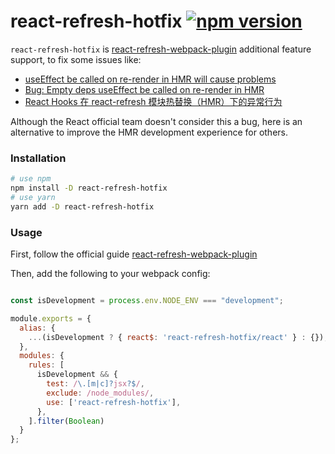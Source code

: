 # react-refresh-hotfix [![npm version](https://badge.fury.io/js/react-refresh-hotfix.svg)](https://badge.fury.io/js/react-refresh-hotfix)
`react-refresh-hotfix` is [react-refresh-webpack-plugin](https://github.com/pmmmwh/react-refresh-webpack-plugin) additional feature support, to fix some issues like:
- [useEffect be called on re-render in HMR will cause problems](https://github.com/pmmmwh/react-refresh-webpack-plugin/issues/384)
- [Bug: Empty deps useEffect be called on re-render in HMR](https://github.com/facebook/react/issues/21019)
- [React Hooks 在 react-refresh 模块热替换（HMR）下的异常行为](https://github.com/brickspert/blog/issues/42)

Although the React official team doesn't consider this a bug, here is an alternative to improve the HMR development experience for others.

### Installation
```sh
# use npm
npm install -D react-refresh-hotfix
# use yarn
yarn add -D react-refresh-hotfix
```

### Usage
First, follow the official guide [react-refresh-webpack-plugin](https://github.com/pmmmwh/react-refresh-webpack-plugin?tab=readme-ov-file#usage)

Then, add the following to your webpack config:

```js

const isDevelopment = process.env.NODE_ENV === "development";

module.exports = {
  alias: {
    ...(isDevelopment ? { react$: 'react-refresh-hotfix/react' } : {}),
  },
  modules: {
    rules: [
      isDevelopment && {
        test: /\.[m|c]?jsx?$/,
        exclude: /node_modules/,
        use: ['react-refresh-hotfix'],
      },
    ].filter(Boolean)
  }
};
```
